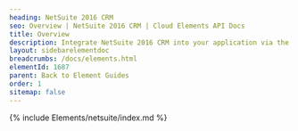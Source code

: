 ```yaml
---
heading: NetSuite 2016 CRM
seo: Overview | NetSuite 2016 CRM | Cloud Elements API Docs
title: Overview
description: Integrate NetSuite 2016 CRM into your application via the Cloud Elements APIs.
layout: sidebarelementdoc
breadcrumbs: /docs/elements.html
elementId: 1687
parent: Back to Element Guides
order: 1
sitemap: false
---
```


{% include Elements/netsuite/index.md %}
